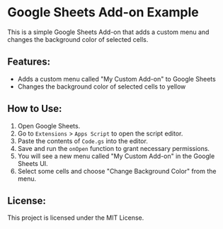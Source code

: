 # Google Sheets Add-on Example

This is a simple Google Sheets Add-on that adds a custom menu and changes the background color of selected cells.

## Features:
- Adds a custom menu called "My Custom Add-on" to Google Sheets
- Changes the background color of selected cells to yellow

## How to Use:
1. Open Google Sheets.
2. Go to `Extensions` > `Apps Script` to open the script editor.
3. Paste the contents of `Code.gs` into the editor.
4. Save and run the `onOpen` function to grant necessary permissions.
5. You will see a new menu called "My Custom Add-on" in the Google Sheets UI.
6. Select some cells and choose "Change Background Color" from the menu.

## License:
This project is licensed under the MIT License.